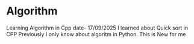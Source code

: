 # Algorithm
Learning Algorithm in Cpp
date- 17/09/2025
I learned about Quick sort in CPP 
Previously I only know about algoritm in Python. This is New for me